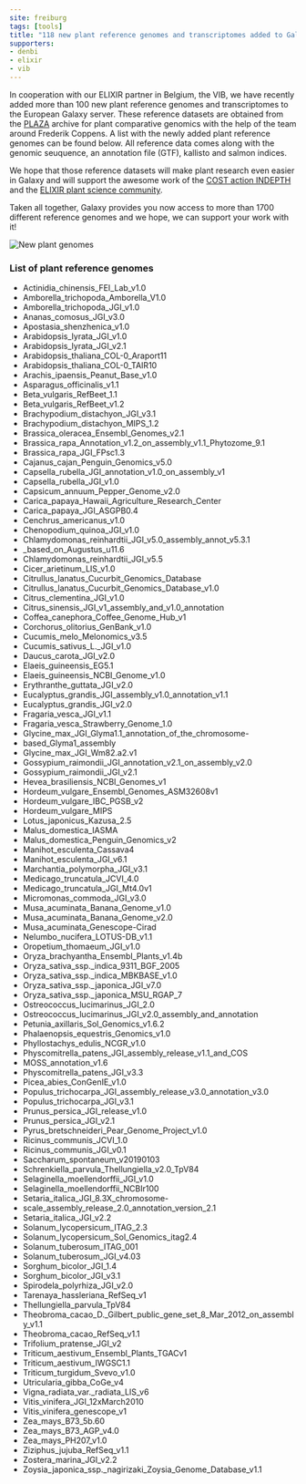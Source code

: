 ```yaml
---
site: freiburg
tags: [tools]
title: "118 new plant reference genomes and transcriptomes added to Galaxy Europe!"
supporters:
- denbi
- elixir
- vib
---
```


In cooperation with our ELIXIR partner in Belgium, the VIB, we have recently added more than 100 new plant reference genomes and transcriptomes
to the European Galaxy server. These reference datasets are obtained from the [PLAZA](https://bioinformatics.psb.ugent.be/plaza/) archive for 
plant comparative genomics with the help of the team around Frederik Coppens.
A list with the newly added plant reference genomes can be found below.
All reference data comes along with the genomic seuquence, an annotation file (GTF), kallisto and salmon indices.

We hope that those reference datasets will make plant research even easier in Galaxy and will support the awesome work of the
[COST action INDEPTH](https://www.cost.eu/actions/CA16212/) and the [ELIXIR plant science community](https://elixir-europe.org/communities/plant-sciences).

Taken all together, Galaxy provides you now access to more than 1700 different reference genomes and we hope, we can support your work with it!

![New plant genomes](/assets/media/plantregenome_1.png)

### List of plant reference genomes

* Actinidia_chinensis_FEI_Lab_v1.0
* Amborella_trichopoda_Amborella_V1.0
* Amborella_trichopoda_JGI_v1.0
* Ananas_comosus_JGI_v3.0
* Apostasia_shenzhenica_v1.0
* Arabidopsis_lyrata_JGI_v1.0
* Arabidopsis_lyrata_JGI_v2.1
* Arabidopsis_thaliana_COL-0_Araport11
* Arabidopsis_thaliana_COL-0_TAIR10
* Arachis_ipaensis_Peanut_Base_v1.0
* Asparagus_officinalis_v1.1
* Beta_vulgaris_RefBeet_1.1
* Beta_vulgaris_RefBeet_v1.2
* Brachypodium_distachyon_JGI_v3.1
* Brachypodium_distachyon_MIPS_1.2
* Brassica_oleracea_Ensembl_Genomes_v2.1
* Brassica_rapa_Annotation_v1.2_on_assembly_v1.1_Phytozome_9.1
* Brassica_rapa_JGI_FPsc1.3
* Cajanus_cajan_Penguin_Genomics_v5.0
* Capsella_rubella_JGI_annotation_v1.0_on_assembly_v1
* Capsella_rubella_JGI_v1.0
* Capsicum_annuum_Pepper_Genome_v2.0
* Carica_papaya_Hawaii_Agriculture_Research_Center
* Carica_papaya_JGI_ASGPB0.4
* Cenchrus_americanus_v1.0
* Chenopodium_quinoa_JGI_v1.0
* Chlamydomonas_reinhardtii_JGI_v5.0_assembly_annot_v5.3.1
* _based_on_Augustus_u11.6
* Chlamydomonas_reinhardtii_JGI_v5.5
* Cicer_arietinum_LIS_v1.0
* Citrullus_lanatus_Cucurbit_Genomics_Database
* Citrullus_lanatus_Cucurbit_Genomics_Database_v1.0
* Citrus_clementina_JGI_v1.0
* Citrus_sinensis_JGI_v1_assembly_and_v1.0_annotation
* Coffea_canephora_Coffee_Genome_Hub_v1
* Corchorus_olitorius_GenBank_v1.0
* Cucumis_melo_Melonomics_v3.5
* Cucumis_sativus_L._JGI_v1.0
* Daucus_carota_JGI_v2.0
* Elaeis_guineensis_EG5.1
* Elaeis_guineensis_NCBI_Genome_v1.0
* Erythranthe_guttata_JGI_v2.0
* Eucalyptus_grandis_JGI_assembly_v1.0_annotation_v1.1
* Eucalyptus_grandis_JGI_v2.0
* Fragaria_vesca_JGI_v1.1
* Fragaria_vesca_Strawberry_Genome_1.0
* Glycine_max_JGI_Glyma1.1_annotation_of_the_chromosome-
* based_Glyma1_assembly
* Glycine_max_JGI_Wm82.a2.v1
* Gossypium_raimondii_JGI_annotation_v2.1_on_assembly_v2.0
* Gossypium_raimondii_JGI_v2.1
* Hevea_brasiliensis_NCBI_Genomes_v1
* Hordeum_vulgare_Ensembl_Genomes_ASM32608v1
* Hordeum_vulgare_IBC_PGSB_v2
* Hordeum_vulgare_MIPS
* Lotus_japonicus_Kazusa_2.5
* Malus_domestica_IASMA
* Malus_domestica_Penguin_Genomics_v2
* Manihot_esculenta_Cassava4
* Manihot_esculenta_JGI_v6.1
* Marchantia_polymorpha_JGI_v3.1
* Medicago_truncatula_JCVI_4.0
* Medicago_truncatula_JGI_Mt4.0v1
* Micromonas_commoda_JGI_v3.0
* Musa_acuminata_Banana_Genome_v1.0
* Musa_acuminata_Banana_Genome_v2.0
* Musa_acuminata_Genescope-Cirad
* Nelumbo_nucifera_LOTUS-DB_v1.1
* Oropetium_thomaeum_JGI_v1.0
* Oryza_brachyantha_Ensembl_Plants_v1.4b
* Oryza_sativa_ssp._indica_9311_BGF_2005
* Oryza_sativa_ssp._indica_MBKBASE_v1.0
* Oryza_sativa_ssp._japonica_JGI_v7.0
* Oryza_sativa_ssp._japonica_MSU_RGAP_7
* Ostreococcus_lucimarinus_JGI_2.0
* Ostreococcus_lucimarinus_JGI_v2.0_assembly_and_annotation
* Petunia_axillaris_Sol_Genomics_v1.6.2
* Phalaenopsis_equestris_Genomics_v1.0
* Phyllostachys_edulis_NCGR_v1.0
* Physcomitrella_patens_JGI_assembly_release_v1.1_and_COS
* MOSS_annotation_v1.6
* Physcomitrella_patens_JGI_v3.3
* Picea_abies_ConGenIE_v1.0
* Populus_trichocarpa_JGI_assembly_release_v3.0_annotation_v3.0
* Populus_trichocarpa_JGI_v3.1
* Prunus_persica_JGI_release_v1.0
* Prunus_persica_JGI_v2.1
* Pyrus_bretschneideri_Pear_Genome_Project_v1.0
* Ricinus_communis_JCVI_1.0
* Ricinus_communis_JGI_v0.1
* Saccharum_spontaneum_v20190103
* Schrenkiella_parvula_Thellungiella_v2.0_TpV84
* Selaginella_moellendorffii_JGI_v1.0
* Selaginella_moellendorffii_NCBIr100
* Setaria_italica_JGI_8.3X_chromosome-
* scale_assembly_release_2.0_annotation_version_2.1
* Setaria_italica_JGI_v2.2
* Solanum_lycopersicum_ITAG_2.3
* Solanum_lycopersicum_Sol_Genomics_itag2.4
* Solanum_tuberosum_ITAG_001
* Solanum_tuberosum_JGI_v4.03
* Sorghum_bicolor_JGI_1.4
* Sorghum_bicolor_JGI_v3.1
* Spirodela_polyrhiza_JGI_v2.0
* Tarenaya_hassleriana_RefSeq_v1
* Thellungiella_parvula_TpV84
* Theobroma_cacao_D._Gilbert_public_gene_set_8_Mar_2012_on_assembly_v1.1
* Theobroma_cacao_RefSeq_v1.1
* Trifolium_pratense_JGI_v2
* Triticum_aestivum_Ensembl_Plants_TGACv1
* Triticum_aestivum_IWGSC1.1
* Triticum_turgidum_Svevo_v1.0
* Utricularia_gibba_CoGe_v4
* Vigna_radiata_var._radiata_LIS_v6
* Vitis_vinifera_JGI_12xMarch2010
* Vitis_vinifera_genescope_v1
* Zea_mays_B73_5b.60
* Zea_mays_B73_AGP_v4.0
* Zea_mays_PH207_v1.0
* Ziziphus_jujuba_RefSeq_v1.1
* Zostera_marina_JGI_v2.2
* Zoysia_japonica_ssp._nagirizaki_Zoysia_Genome_Database_v1.1
